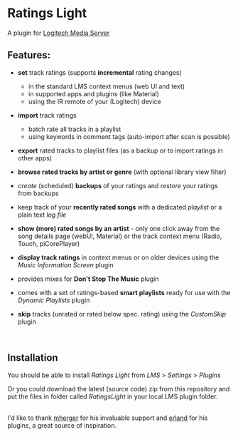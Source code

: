 Ratings Light
====

A plugin for [Logitech Media Server](https://github.com/Logitech/slimserver)<br>

## Features:

* **set** track ratings (supports **incremental** rating changes)
	* in the standard LMS context menus (web UI and text)
	* in supported apps and plugins (like Material)
	* using the IR remote of your (Logitech) device

* **import** track ratings
	* batch rate all tracks in a playlist
	* using keywords in comment tags (auto-import after scan is possible)

* **export** rated tracks to playlist files (as a backup or to import ratings in other apps)
* **browse rated tracks by artist or genre** (with optional library view filter)
* *create* (scheduled) **backups** of your ratings and *restore* your ratings from backups
* keep track of your **recently rated songs** with a dedicated *playlist* or a plain text *log file*
* **show (more) rated songs by an artist** - only one click away from the song details page (webUI, Material) or the track context menu (Radio, Touch, piCorePlayer)
* **display track ratings** in context menus or on older devices using the *Music Information Screen* plugin
* provides mixes for **Don't Stop The Music** plugin
* comes with a set of ratings-based **smart playlists** ready for use with the *Dynamic Playlists* plugin
* **skip** tracks (unrated or rated below spec. rating) using the *CustomSkip* plugin
<br>

## Installation

You should be able to install *Ratings Light* from *LMS* > *Settings* > *Plugins*

Or you could download the latest (source code) zip from this repository and put the files in folder called *RatingsLight* in your local LMS plugin folder.
<br><br>


I'd like to thank [mherger](https://github.com/mherger) for his invaluable support and [erland](https://github.com/erland) for his plugins, a great source of inspiration.